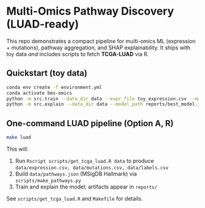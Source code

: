 # Multi-Omics Pathway Discovery (LUAD-ready)

This repo demonstrates a compact pipeline for multi-omics ML (expression + mutations), pathway aggregation,
and SHAP explainability. It ships with toy data *and* includes scripts to fetch **TCGA-LUAD** via R.

## Quickstart (toy data)
```bash
conda env create -f environment.yml
conda activate bms-omics
python -m src.train --data_dir data --expr_file toy_expression.csv --mut_file toy_mutations.csv --labels_file toy_labels.csv --pathways_file toy_pathways.json --out_dir reports
python -m src.explain --data_dir data --model_path reports/best_model.joblib --out_dir reports
```

## One-command LUAD pipeline (Option A, R)
```bash
make luad
```
This will:
1) Run `Rscript scripts/get_tcga_luad.R data` to produce `data/expression.csv, data/mutations.csv, data/labels.csv`
2) Build `data/pathways.json` (MSigDB Hallmark) via `scripts/make_pathways.py`
3) Train and explain the model; artifacts appear in `reports/`

See `scripts/get_tcga_luad.R` and `Makefile` for details.
